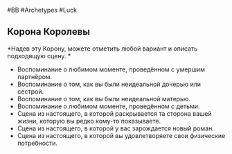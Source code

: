 #BB  #Archetypes #Luck
## Корона Королевы
*Надев эту Корону, можете отметить любой вариант и  описать подходящую сцену.  *
-  Воспоминание о любимом моменте, проведённом с  умершим партнёром.  
 -  Воспоминание о том, как вы были неидеальной дочерью  или сестрой.  
 -  Воспоминание о том, как вы были неидеальной матерью.  
 -  Воспоминание о любимом моменте, проведённом с  детьми.  
 -  Сцена из настоящего, в которой раскрывается та сторона  вашей жизни, которую вы редко кому-то показываете.  
 -  Сцена из настоящего, в которой у вас зарождается  новый роман.  
 -  Сцена из настоящего, в которой вы удовлетворяете свои  физические потребности.  